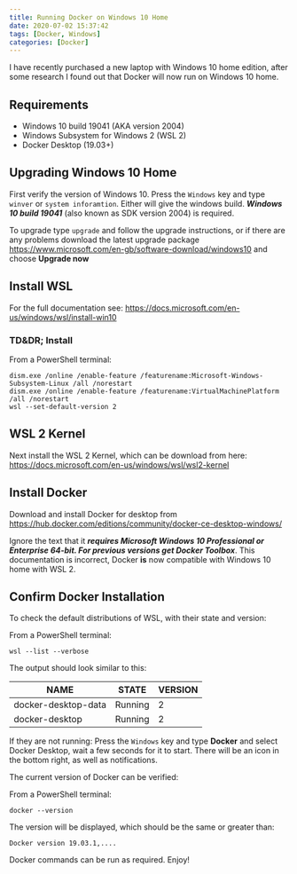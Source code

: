 ```yaml
---
title: Running Docker on Windows 10 Home
date: 2020-07-02 15:37:42
tags: [Docker, Windows]
categories: [Docker]
---
```


I have recently purchased a new laptop with Windows 10 home edition, after some research I found out that Docker will now run on Windows 10 home.

## Requirements

- Windows 10 build 19041 (AKA version 2004)
- Windows Subsystem for Windows 2 (WSL 2)
- Docker Desktop (19.03+)

## Upgrading Windows 10 Home

First verify the version of Windows 10. Press the `Windows` key and type `winver` or `system inforamtion`. Either will give the windows build. _**Windows 10 build 19041**_ (also known as SDK version 2004) is required.

To upgrade type `upgrade` and follow the upgrade instructions, or if there are any problems download the latest upgrade package <https://www.microsoft.com/en-gb/software-download/windows10> and choose **Upgrade now**

## Install WSL

For the full documentation see: <https://docs.microsoft.com/en-us/windows/wsl/install-win10>

### TD&DR; Install

From a PowerShell terminal:

```shell script
dism.exe /online /enable-feature /featurename:Microsoft-Windows-Subsystem-Linux /all /norestart
dism.exe /online /enable-feature /featurename:VirtualMachinePlatform /all /norestart
wsl --set-default-version 2
```

## WSL 2 Kernel

Next install the WSL 2 Kernel, which can be download from here: <https://docs.microsoft.com/en-us/windows/wsl/wsl2-kernel>

## Install Docker

Download and install Docker for desktop from <https://hub.docker.com/editions/community/docker-ce-desktop-windows/>

Ignore the text that it ***requires Microsoft Windows 10 Professional or Enterprise 64-bit. For previous versions get Docker Toolbox***. This documentation is incorrect, Docker **is** now compatible with Windows 10 home with WSL 2.

## Confirm Docker Installation

To check the default distributions of WSL, with their state and version:

From a PowerShell terminal:

```shell script
wsl --list --verbose
```

The output should look similar to this:

| NAME                    | STATE           | VERSION |
|----                     |-----            |----     |
|  docker-desktop-data    | Running         | 2       |
|  docker-desktop         | Running         | 2       |

If they are not running: Press the `Windows` key and type **Docker** and select Docker Desktop, wait a few seconds for it to start. There will be an icon in the bottom right, as well as notifications.

The current version of Docker can be verified:

From a PowerShell terminal:

```shell script
docker --version
```

The version will be displayed, which should be the same or greater than:

```text
Docker version 19.03.1,....
```

Docker commands can be run as required. Enjoy!
